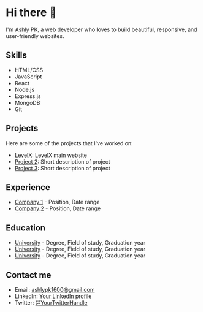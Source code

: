 # Hi there 👋

I'm Ashly PK, a web developer who loves to build beautiful, responsive, and user-friendly websites. 

## Skills

- HTML/CSS
- JavaScript
- React
- Node.js
- Express.js
- MongoDB
- Git

## Projects

Here are some of the projects that I've worked on:

- [LevelX](https://levelx.in): LevelX main website
- [Project 2](link): Short description of project
- [Project 3](link): Short description of project

## Experience

- [Company 1](link) - Position, Date range
- [Company 2](link) - Position, Date range

## Education

- [University](link) - Degree, Field of study, Graduation year
- [University](link) - Degree, Field of study, Graduation year
- [University](link) - Degree, Field of study, Graduation year

## Contact me

- Email: ashlypk1600@gmail.com
- LinkedIn: [Your LinkedIn profile](link)
- Twitter: [@YourTwitterHandle](link)
